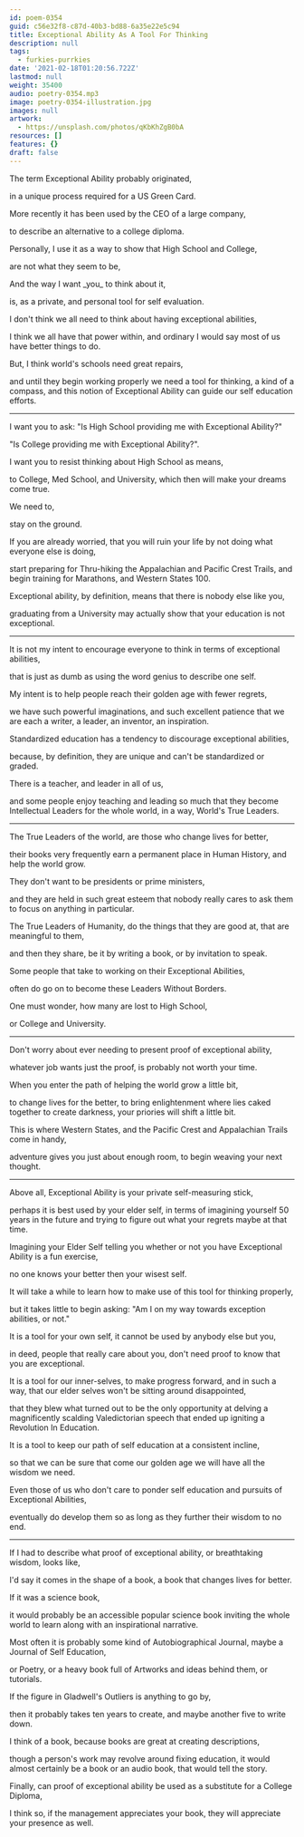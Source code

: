 ```yaml
---
id: poem-0354
guid: c56e32f8-c87d-40b3-bd88-6a35e22e5c94
title: Exceptional Ability As A Tool For Thinking
description: null
tags:
  - furkies-purrkies
date: '2021-02-18T01:20:56.722Z'
lastmod: null
weight: 35400
audio: poetry-0354.mp3
image: poetry-0354-illustration.jpg
images: null
artwork:
  - https://unsplash.com/photos/qKbKhZgB0bA
resources: []
features: {}
draft: false
---
```


The term Exceptional Ability probably originated,

in a unique process required for a US Green Card.

More recently it has been used by the CEO of a large company,

to describe an alternative to a college diploma.

Personally, I use it as a way to show that High School and College,

are not what they seem to be,

And the way I want \_you\_ to think about it,

is, as a private, and personal tool for self evaluation.

I don't think we all need to think about having exceptional abilities,

I think we all have that power within, and ordinary I would say most of us have better things to do.

But, I think world's schools need great repairs,

and until they begin working properly we need a tool for thinking, a kind of a compass, and this notion of Exceptional Ability can guide our self education efforts.

---

I want you to ask: "Is High School providing me with Exceptional Ability?"

"Is College providing me with Exceptional Ability?".

I want you to resist thinking about High School as means,

to College, Med School, and University, which then will make your dreams come true.

We need to,

stay on the ground.

If you are already worried, that you will ruin your life by not doing what everyone else is doing,

start preparing for Thru-hiking the Appalachian and Pacific Crest Trails, and begin training for Marathons, and Western States 100.

Exceptional ability, by definition, means that there is nobody else like you,

graduating from a University may actually show that your education is not exceptional.

---

It is not my intent to encourage everyone to think in terms of exceptional abilities,

that is just as dumb as using the word genius to describe one self.

My intent is to help people reach their golden age with fewer regrets,

we have such powerful imaginations, and such excellent patience that we are each a writer, a leader, an inventor, an inspiration.

Standardized education has a tendency to discourage exceptional abilities,

because, by definition, they are unique and can't be standardized or graded.

There is a teacher, and leader in all of us,

and some people enjoy teaching and leading so much that they become Intellectual Leaders for the whole world, in a way, World's True Leaders.

---

The True Leaders of the world, are those who change lives for better,

their books very frequently earn a permanent place in Human History, and help the world grow.

They don't want to be presidents or prime ministers,

and they are held in such great esteem that nobody really cares to ask them to focus on anything in particular.

The True Leaders of Humanity, do the things that they are good at, that are meaningful to them,

and then they share, be it by writing a book, or by invitation to speak.

Some people that take to working on their Exceptional Abilities,

often do go on to become these Leaders Without Borders.

One must wonder, how many are lost to High School,

or College and University.

---

Don't worry about ever needing to present proof of exceptional ability,

whatever job wants just the proof, is probably not worth your time.

When you enter the path of helping the world grow a little bit,

to change lives for the better, to bring enlightenment where lies caked together to create darkness, your priories will shift a little bit.

This is where Western States, and the Pacific Crest and Appalachian Trails come in handy,

adventure gives you just about enough room, to begin weaving your next thought.

---

Above all, Exceptional Ability is your private self-measuring stick,

perhaps it is best used by your elder self, in terms of imagining yourself 50 years in the future and trying to figure out what your regrets maybe at that time.

Imagining your Elder Self telling you whether or not you have Exceptional Ability is a fun exercise,

no one knows your better then your wisest self.

It will take a while to learn how to make use of this tool for thinking properly,

but it takes little to begin asking: "Am I on my way towards exception abilities, or not."

It is a tool for your own self, it cannot be used by anybody else but you,

in deed, people that really care about you, don't need proof to know that you are exceptional.

It is a tool for our inner-selves, to make progress forward, and in such a way, that our elder selves won't be sitting around disappointed,

that they blew what turned out to be the only opportunity at delving a magnificently scalding Valedictorian speech that ended up igniting a Revolution In Education.

It is a tool to keep our path of self education at a consistent incline,

so that we can be sure that come our golden age we will have all the wisdom we need.

Even those of us who don't care to ponder self education and pursuits of Exceptional Abilities,

eventually do develop them so as long as they further their wisdom to no end.

---

If I had to describe what proof of exceptional ability, or breathtaking wisdom, looks like,

I'd say it comes in the shape of a book, a book that changes lives for better.

If it was a science book,

it would probably be an accessible popular science book inviting the whole world to learn along with an inspirational narrative.

Most often it is probably some kind of Autobiographical Journal, maybe a Journal of Self Education,

or Poetry, or a heavy book full of Artworks and ideas behind them, or tutorials.

If the figure in Gladwell's Outliers is anything to go by,

then it probably takes ten years to create, and maybe another five to write down.

I think of a book, because books are great at creating descriptions,

though a person's work may revolve around fixing education, it would almost certainly be a book or an audio book, that would tell the story.

Finally, can proof of exceptional ability be used as a substitute for a College Diploma,

I think so, if the management appreciates your book, they will appreciate your presence as well.
